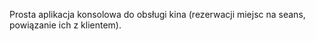 Prosta aplikacja konsolowa do obsługi kina (rezerwacji miejsc na seans, powiązanie ich z klientem).
